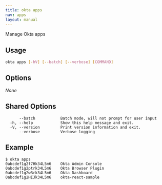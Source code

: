 ```yaml
---
title: okta apps
nav: apps
layout: manual
---
```


Manage Okta apps

## Usage
```bash
okta apps [-hV] [--batch] [--verbose] [COMMAND]
```

## Options
*None*

## Shared Options
```
      --batch           Batch mode, will not prompt for user input
  -h, --help            Show this help message and exit.
  -V, --version         Print version information and exit.
      --verbose         Verbose logging
```

## Example
```
$ okta apps
0abcdef1g2f7Hk34L5m6	Okta Admin Console
0abcdef1g2ptrk34L5m6	Okta Browser Plugin
0abcdef1g2w3rk34L5m6	Okta Dashboard
0abcdef1g2HIJk34L5m6	okta-react-sample
```
